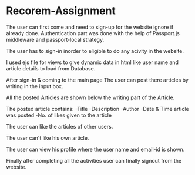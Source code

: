 # Recorem-Assignment
 
The user can first come and need to sign-up for the website ignore if already done.
Authentication part was done with the help of Passport.js middleware and passport-local strategy.

The user has to sign-in inorder to eligible to do any acivity in the website.

I used ejs file for views to give dynamic data in html like user name and article details to load from Database.

After sign-in & coming to the main page 
The user can post there articles by writing in the input box.

All the posted Articles are shown below the writing part of the Article.

The posted article contains:
-Title
-Description
-Author
-Date & Time article was posted
-No. of likes given to the article


The user can like the articles of other users.

The user can't like his own article.

The user can view his profile where the user name and email-id is shown.

Finally after completing all the activities user can finally signout from the website.


